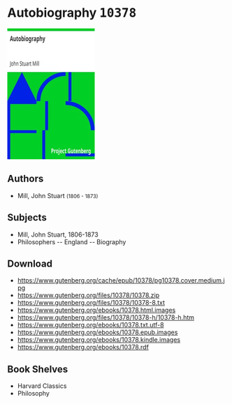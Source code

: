 # Autobiography <kbd>10378</kbd>

![](./cover.medium.jpg "")

## Authors


 - Mill, John Stuart <small>(1806 - 1873)</small>

## Subjects


 - Mill, John Stuart, 1806-1873
 - Philosophers -- England -- Biography

## Download


 - https://www.gutenberg.org/cache/epub/10378/pg10378.cover.medium.jpg
 - https://www.gutenberg.org/files/10378/10378.zip
 - https://www.gutenberg.org/files/10378/10378-8.txt
 - https://www.gutenberg.org/ebooks/10378.html.images
 - https://www.gutenberg.org/files/10378/10378-h/10378-h.htm
 - https://www.gutenberg.org/ebooks/10378.txt.utf-8
 - https://www.gutenberg.org/ebooks/10378.epub.images
 - https://www.gutenberg.org/ebooks/10378.kindle.images
 - https://www.gutenberg.org/ebooks/10378.rdf

## Book Shelves


 - Harvard Classics
 - Philosophy
